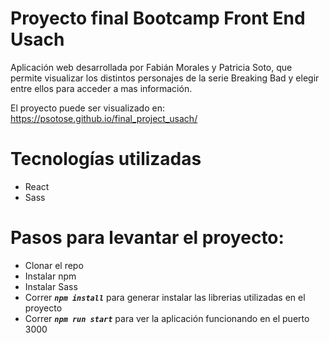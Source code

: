 # Proyecto final Bootcamp Front End Usach

Aplicación web desarrollada por Fabián Morales y Patricia Soto, que permite visualizar los
distintos personajes de la serie Breaking Bad y elegir entre ellos para acceder a mas información.

El proyecto puede ser visualizado en: https://psotose.github.io/final_project_usach/
# Tecnologías utilizadas

- React
- Sass

# Pasos para levantar el proyecto:

- Clonar el repo
- Instalar npm
- Instalar Sass
- Correr ***`npm install`*** para generar instalar las librerias utilizadas en el proyecto
- Correr ***`npm run start`*** para ver la aplicación funcionando en el puerto 3000